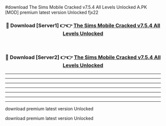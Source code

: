 #download The Sims Mobile Cracked v7.5.4 All Levels Unlocked A.PK [MOD] premium latest version Unlocked fjx22 



<div align="center">
<h3>🔴 Download [Server1] 👉👉 <a href="https://download1apk.web.app/">The Sims Mobile Cracked v7.5.4 All Levels Unlocked</a></h3><br>

<h3>🔴 Download [Server2] 👉👉 <a href="https://download1apk.web.app/">The Sims Mobile Cracked v7.5.4 All Levels Unlocked</a></h3>
</div>





----------------------------------------------------------

----------------------------------------------------------

----------------------------------------------------------

----------------------------------------------------------

----------------------------------------------------------

----------------------------------------------------------

----------------------------------------------------------

download premium latest version Unlocked

download premium latest version Unlocked
